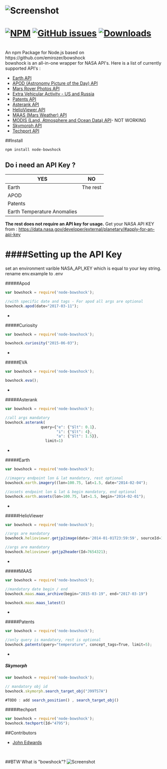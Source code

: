![Screenshot](https://raw.githubusercontent.com/emirozer/bowshock/master/docs/bowshock2.png)
===========
[![NPM](https://nodei.co/npm/node-bowshock.png)](https://nodei.co/npm/node-bowshock/)
[![GitHub issues](https://img.shields.io/github/issues/javajohnhub/node-bowshock.svg)](https://github.com/javajohnhub/node-bowshock/issues)
[![Downloads](https://img.shields.io/npm/dm/node-bowshock.svg)](https://img.shields.io/npm/dm/node-bowshock.svg)
===========
<br/>
An npm Package for Node.js based on https://github.com/emirozer/bowshock
<br/>
bowshock is an all-in-one wrapper for NASA API's.
Here is a list of currently supported API's :

* [Earth API](https://api.nasa.gov/api.html#earth)
* [APOD (Astronomy Picture of the Day) API](https://api.nasa.gov/api.html#apod)
* [Mars Rover Photos API](https://api.nasa.gov/api.html#MarsPhotos)
* [Extra Vehicular Activity - US and Russia](https://dev.socrata.com/foundry/data.nasa.gov/q8u9-7uq7)
* [Patents API](https://api.nasa.gov/api.html#patents)
* [Asterank API](http://www.asterank.com/api)
* [HelioViewer API](http://helioviewer.org/api/docs/v1/)
* [MAAS (Mars Weather) API](http://marsweather.ingenology.com/#get_started)
* [MODIS (Land, Atmosphere and Ocean Data) API](http://daac.ornl.gov/MODIS/MODIS-menu/modis_webservice.html)- NOT WORKING
* [Skymorph API](http://www.asterank.com/skymorph)
* [Techport API](https://data.nasa.gov/developer/external/techport/techport-api.pdf)

##Install

	npm install node-bowshock

## Do i need an API Key ?

YES    | NO
------   |----
Earth  |The rest
APOD |
Patents |
Earth Temperature Anomalies|

**The rest does not require an API key for usage.**
Get your NASA API KEY from : https://data.nasa.gov/developer/external/planetary/#apply-for-an-api-key

####Setting up the API Key
===================
set an environment varible NASA_API_KEY which is equal to your key string.<br/>
rename env.example to .env

#####Apod
```javascript
var bowshock = require('node-bowshock');

//with specific date and tags - For apod all args are optional
bowshock.apod(date="2017-03-11");

```

-
#####Curiosity
```javascript
var bowshock = require('node-bowshock');

bowshock.curiosity("2015-06-03");

```

-

#####EVA
```javascript
var bowshock = require('node-bowshock');

bowshock.eva();

```

-

#####Asterank
```javascript
var bowshock = require('node-bowshock');

//all args mandatory
bowshock.asterank(
            	query={"e": {"$lt": 0.1},
               	       "i": {"$lt": 4},
                       "a": {"$lt": 1.5}},
                  limit=1)

```


-
#####Earth
```javascript
var bowshock = require('node-bowshock');

//imagery endpoint lon & lat mandatory, rest optional
bowshock.earth.imagery((lon=100.75, lat=1.5, date="2014-02-04");

//assets endpoint lon & lat & begin mandatory, end optional
bowshock.earth.assets(lon=100.75, lat=1.5, begin="2014-02-01");
```

-
#####HelioViewer
```javascript
var bowshock = require('node-bowshock');

//args are mandatory
bowshock.helioviewer.getjp2image(date='2014-01-01T23:59:59', sourceId=14);

//args are mandatory
bowshock.helioviewer.getjp2header(Id=7654321);

```


-
#####MAAS
```javascript
var bowshock = require('node-bowshock');

//mandatory date begin / end
bowshock.maas.maas_archive(begin="2015-03-19", end="2017-03-19")

bowshock.maas.maas_latest()

```

-
#####Patents
```javascript
var bowshock = require('node-bowshock');

//only query is mandatory, rest is optional
bowshock.patents(query="temperature", concept_tags=True, limit=5);

```
-
##### Skymorph
```javascript
var bowshock = require('node-bowshock');

// mandatory obj id
bowshock.skymorph.search_target_obj("J99TS7A")

#TODO : add search_position() , search_target_obj()

```
#####techport
```javascript
var bowshock = require('node-bowshock');
bowshock.techport(Id="4795");

```
##Contributors

* [John Edwards](https://github.com/javajohnhub)
<br>

##BTW What is "bowshock"?
![Screenshot](https://raw.githubusercontent.com/emirozer/bowshock/master/docs/bowshock.jpg)
